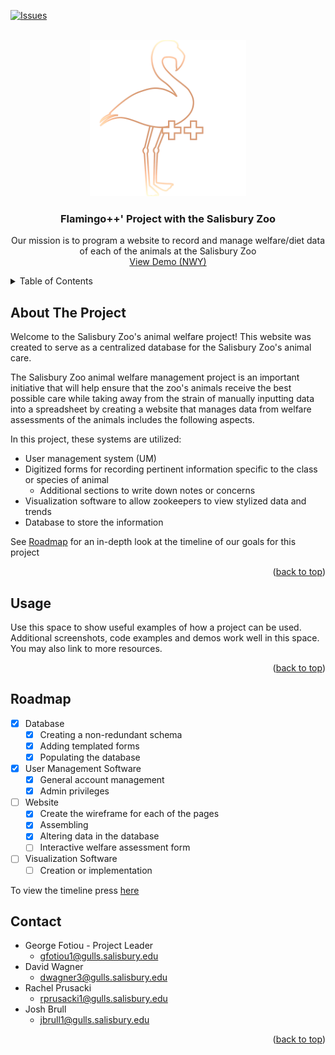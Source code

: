 <a name="readme-top"></a>

<!-- PROJECT SHIELDS -->
[![Issues][issues-shield]][issues-url]

<!-- PROJECT LOGO -->
<br />
<div align="center">
  <a href="https://github.com/Salisbury-University/animal-welfare">
    <img src="Images/fpp_full.png" alt="Logo" width="250" height="250">
  </a>

<h3 align="center">Flamingo++' Project with the Salisbury Zoo </h3>

  <p align="center">
    Our mission is to program a website to record and manage welfare/diet data of each of the animals at the Salisbury Zoo  
    <br />
    <a href="https://15.204.175.56/rachelp/animal-welfare-main/index.php">View Demo (NWY)</a>
  </p>
</div>

<!-- TABLE OF CONTENTS  -->
<details>
  <summary>Table of Contents</summary>
  <ol>
    <li><a href="#about-the-project">About The Project</a><li>
    <li><a href="#usage">Usage</a></li>
    <li><a href="#roadmap">Roadmap</a></li>
    <li><a href="#contact">Contact</a></li>
  </ol>
</details>

<!-- ABOUT THE PROJECT -->
## About The Project
Welcome to the Salisbury Zoo's animal welfare project! This website was created to serve as a centralized database for the Salisbury Zoo's animal care. 

The Salisbury Zoo animal welfare management project is an important initiative that will help ensure that the zoo's animals receive the best possible care while taking away from the strain of manually inputting data into a spreadsheet by creating a website that manages data from welfare assessments of the animals includes the following aspects. 

In this project, these systems are utilized: 

- User management system (UM) 
- Digitized forms for recording pertinent information specific to the class or species of animal
  - Additional sections to write down notes or concerns
- Visualization software to allow zookeepers to view stylized data and trends
- Database to store the information



See <a href="#roadmap">Roadmap</a> for an in-depth look at the timeline of our goals for this project


<p align="right">(<a href="#readme-top">back to top</a>)</p>


<!-- USAGE EXAMPLES -->
## Usage

Use this space to show useful examples of how a project can be used. Additional screenshots, code examples and demos work well in this space. You may also link to more resources.

<p align="right">(<a href="#readme-top">back to top</a>)</p>



<!-- ROADMAP -->
<!-- Add real timeline-->
## Roadmap
- [x] Database
    - [x] Creating a non-redundant schema 
    - [x] Adding templated forms 
    - [x] Populating the database
- [x] User Management Software
    - [x] General account management
    - [x] Admin privileges 
- [ ] Website
    - [x] Create the wireframe for each of the pages
    - [x] Assembling
    - [x] Altering data in the database
    - [ ] Interactive welfare assessment form
- [ ] Visualization Software
    - [ ] Creation or implementation

To view the timeline press <a href="https://github.com/orgs/Salisbury-University/projects/12/views/6?layout=roadmap&groupedBy%5BcolumnId%5D=Milestone">here</a>




<!-- CONTACT -->
<!-- Need to add what everyone generally contributed to at the end!-->
## Contact
* []()George Fotiou - Project Leader
  * []() gfotiou1@gulls.salisbury.edu
* []()David Wagner
  * []() dwagner3@gulls.salisbury.edu
* []()Rachel Prusacki
  * []() rprusacki1@gulls.salisbury.edu
* []()Josh Brull
  * []() jbrull1@gulls.salisbury.edu

<p align="right">(<a href="#readme-top">back to top</a>)</p>



<!-- ACKNOWLEDGMENTS 
## Acknowledgments

* []()
* []()
* []()

<p align="right">(<a href="#readme-top">back to top</a>)</p>
-->


<!-- MARKDOWN LINKS & IMAGES -->
<!-- https://www.markdownguide.org/basic-syntax/#reference-style-links -->
[issues-shield]: https://img.shields.io/github/issues/Salisbury-University/animal-welfare.svg?style=for-the-badge
[issues-url]: https://github.com/Salisbury-University/animal-welfare/issues
[logo]: "Images/fpp-full.png
[Sqlite.js]: https://img.shields.io/badge/sqlite-000000?style=for-the-badge&logo=sqlite&logoColor=white
[Sqlite-url]: https://sqlite.org/
